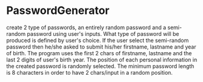 # PasswordGenerator
create 2 type of passwords, an entirely random password and a semi-random password using user's inputs. What type of password will be produced is defined by user's choice.
If the user select the semi-random password then he/she asked to submit his/her firstname, lastname and year of birth.
The program uses the first 2 chars of firstname, lastname and the last 2 digits of user's birth year.
The position of each personal information in the created password is randomly selected.
The minimum password length is 8 characters in order to have 2 chars/input in a random position.
